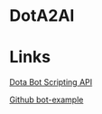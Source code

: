 # DotA2AI

Links
=====
[Dota Bot Scripting API](https://developer.valvesoftware.com/wiki/Dota_Bot_Scripting "API")

[Github bot-example](https://github.com/SteamDatabase/GameTracking-Dota2Test/tree/master/game/dota/scripts/vscripts/bots_example)